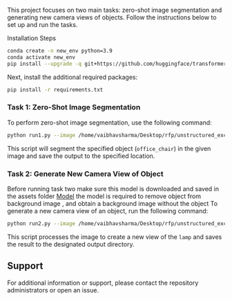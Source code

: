 




This project focuses on two main tasks: zero-shot image segmentation and generating new camera views of objects. Follow the instructions below to set up and run the tasks.



Installation Steps


```bash
conda create -n new_env python=3.9
conda activate new_env
pip install --upgrade -q git+https://github.com/huggingface/transformers
```

Next, install the additional required packages:

```bash
pip install -r requirements.txt
```



### Task 1: Zero-Shot Image Segmentation

To perform zero-shot image segmentation, use the following command:

```bash
python run1.py --image /home/vaibhavsharma/Desktop/rfp/unstructured_excels/segment_anything/inputs/office_chair.jpeg --object office_chair --output /home/vaibhavsharma/Desktop/rfp/unstructured_excels/segment_anything/task1_outputs/office_chair_segmented.jpg
```

This script will segment the specified object (`office_chair`) in the given image and save the output to the specified location.

### Task 2: Generate New Camera View of Object

Before running task two make sure this model is downloaded and saved in the assets folder [Model](https://drive.google.com/file/d/13iMRwZP8tqNcKispSxsepqIP7D5Z0w3l/view?usp=sharing)
 the model is required to remove object from background image , and obtain a background image without the object
To generate a new camera view of an object, run the following command:

```bash
python run2.py --image /home/vaibhavsharma/Desktop/rfp/unstructured_excels/segment_anything/inputs/lamp.jpeg --object lamp --output /home/vaibhavsharma/Desktop/rfp/unstructured_excels/segment_anything/task2_outputs/lamp_flipped.jpg
```

This script processes the image to create a new view of the `lamp` and saves the result to the designated output directory.

## Support

For additional information or support, please contact the repository administrators or open an issue.


